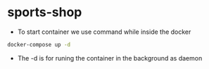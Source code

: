 # sports-shop

- To start container we use command while inside the docker

```bash
docker-compose up -d
```

- The -d is for runing the container in the background as daemon
